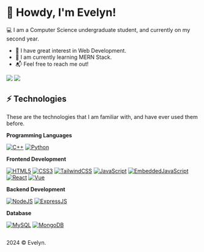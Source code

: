 # 👋 Howdy, I'm Evelyn!

💻 I am a Computer Science undergraduate student, and currently on my second year.

- 👀 I have great interest in Web Development.
- 🌱 I am currently learning MERN Stack.
- 📬 Feel free to reach me out!

<picture>
  <source
    srcset="https://github-readme-stats.vercel.app/api?username=evelyn-zhan&show_icons=true&theme=vue-dark"
    media="(prefers-color-scheme: dark)"
  />
  <source
    srcset="https://github-readme-stats.vercel.app/api?username=evelyn-zhan&show_icons=true&theme=vue"
    media="(prefers-color-scheme: light), (prefers-color-scheme: no-preference)"
  />
  <img src="https://github-readme-stats.vercel.app/api?username=anuraghazra&show_icons=true" />
</picture>

<picture>
  <source
    srcset="https://github-readme-stats.vercel.app/api/top-langs/?username=evelyn-zhan&layout=compact&theme=vue-dark"
    media="(prefers-color-scheme: dark)"
  />
  <source
    srcset="https://github-readme-stats.vercel.app/api/top-langs/?username=evelyn-zhan&layout=compact&theme=vue"
    media="(prefers-color-scheme: light), (prefers-color-scheme: no-preference)"
  />
  <img src="https://github-readme-stats.vercel.app/api?username=anuraghazra&show_icons=true" />
</picture>

## ⚡ Technologies

These are the technologies that I am familiar with, and have ever used them before.

**Programming Languages**

[![C++](https://img.shields.io/badge/-C++-black?style=for-the-badge&logo=cplusplus)](https://github.com/evelyn-zhan?tab=repositories&language=c++)
[![Python](https://img.shields.io/badge/python-black?style=for-the-badge&logo=python)](https://github.com/evelyn-zhan?tab=repositories&language=python)

**Frontend Development**

[![HTML5](https://img.shields.io/badge/-HTML5-black?style=for-the-badge&logo=html5)](https://github.com/evelyn-zhan?tab=repositories&language=html)
[![CSS3](https://img.shields.io/badge/-CSS3-black?style=for-the-badge&logo=css3&logoColor=%231572B6)](https://github.com/evelyn-zhan?tab=repositories&language=css)
[![TailwindCSS](https://img.shields.io/badge/TailwindCSS-black.svg?style=for-the-badge&logo=tailwind-css)](https://github.com/evelyn-zhan?tab=repositories)
[![JavaScript](https://img.shields.io/badge/-JavaScript-black?style=for-the-badge&logo=javascript)](https://github.com/evelyn-zhan?tab=repositories&language=javascript)
[![EmbeddedJavaScript](https://img.shields.io/badge/-ejs-black?style=for-the-badge&logo=ejs)](https://github.com/evelyn-zhan?tab=repositories&language=ejs)
[![React](https://img.shields.io/badge/-React-black?style=for-the-badge&logo=react)](https://github.com/evelyn-zhan?tab=repositories)
[![Vue](https://img.shields.io/badge/-Vue-black?style=for-the-badge&logo=vue.js)](https://github.com/evelyn-zhan?tab=repositories&language=vue)

**Backend Development**

[![NodeJS](https://img.shields.io/badge/-Node-black?style=for-the-badge&logo=Node.js)](https://github.com/evelyn-zhan?tab=repositories)
[![ExpressJS](https://img.shields.io/badge/-Express-black?style=for-the-badge&logo=express)](https://github.com/evelyn-zhan?tab=repositories)

**Database**

[![MySQL](https://img.shields.io/badge/-MySQL-black?style=for-the-badge&logo=mysql)](https://github.com/evelyn-zhan?tab=repositories)
[![MongoDB](https://img.shields.io/badge/-MongoDB-black?style=for-the-badge&logo=mongodb)](https://github.com/evelyn-zhan?tab=repositories)

##

2024 &copy; Evelyn.
